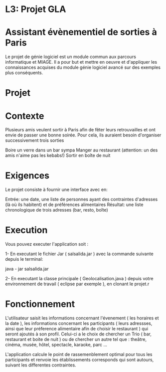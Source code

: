 # L3: Projet GLA

# Assistant évènementiel de sorties à Paris

Le projet de génie logiciel est un module commun aux parcours informatique et MIAGE. Il a pour but et mettre en oeuvre et d'appliquer les connaissances acquises du module génie logiciel avancé sur des exemples plus conséquents.

# Projet
# Contexte

Plusieurs amis veulent sortir à Paris afin de fêter leurs retrouvailles et ont envie de passer une bonne soirée. Pour cela, ils auraient besoin d'organiser successivement trois sorties

Boire un verre dans un bar sympa
Manger au restaurant (attention: un des amis n'aime pas les kebabs!)
Sortir en boîte de nuit
# Exigences
Le projet consiste à fournir une interface avec en:

Entrée: une date, une liste de personnes ayant des contraintes d'adresses (là où ils habitent) et de préférences alimentaires
Résultat: une liste chronologique de trois adresses (bar, resto, boîte)


# Execution
Vous pouvez executer l'application soit :

1- En executant le fichier Jar ( salsalida.jar ) avec la commande suivante depuis le terminal:

java - jar salsalida.jar 

2- En executant la classe principale ( Geolocalisation.java ) depuis votre environnement de travail ( eclipse par exemple ), en clonant le projet.r
# Fonctionnement
L'utilisateur saisit les informations concernant l'évenement ( les horaires et la date ), les informations concernant les participants ( leurs adressses, ainsi que leur préference alimentaire afin de choisir le restaurant ) qui seront ajoutés à son profil.
Celui-ci a le choix de chercher un Trio ( bar, restaurant et boite de nuit ) ou de chercher un autre  tel que : theâtre, cinéma, musée, hôtel, spectacle, karaoke, parc ...

L'application calcule le point de rassemenblement optimal pour tous les participants et renvoie les établissements corresponds qui sont autours, suivant les differentes contraintes.
